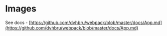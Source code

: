 # Images

See docs - [https://github.com/dvhbru/webpack/blob/master/docs/App.md](https://github.com/dvhbru/webpack/blob/master/docs/App.md)
